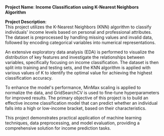 **Project Name**: **Income Classification using K-Nearest Neighbors Algorithm**

**Project Description**:  
This project utilizes the K-Nearest Neighbors (KNN) algorithm to classify individuals' income levels based on personal and professional attributes. The dataset is preprocessed by handling missing values and invalid data, followed by encoding categorical variables into numerical representations. 

An extensive exploratory data analysis (EDA) is performed to visualize the distribution of key features and investigate the relationships between variables, specifically focusing on income classification. The dataset is then split into training and testing sets, and the KNN algorithm is applied with various values of K to identify the optimal value for achieving the highest classification accuracy. 

To enhance the model's performance, MinMax scaling is applied to normalize the data, and GridSearchCV is used to fine-tune hyperparameters for improved results. The primary objective of this project is to build an effective income classification model that can predict whether an individual falls into a high or low-income bracket, based on their characteristics.

This project demonstrates practical application of machine learning techniques, data preprocessing, and model evaluation, providing a comprehensive solution for income prediction tasks.
